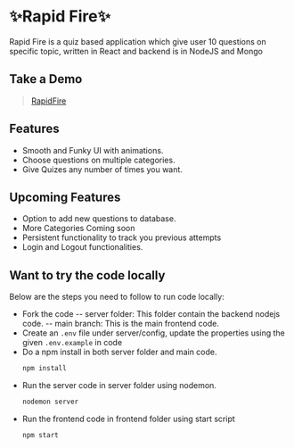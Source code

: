 # ✨Rapid Fire✨
Rapid Fire is a quiz based application which give user 10 questions on specific topic, written in React and backend is in NodeJS and Mongo

## Take a Demo
>[RapidFire](https://v40-bears-team-36.vercel.app/)

## Features

- Smooth and Funky UI with animations.
- Choose questions on multiple categories.
- Give Quizes any number of times you want.

## Upcoming Features
- Option to add new questions to database.
- More Categories Coming soon
- Persistent functionality to track you previous attempts
- Login and Logout functionalities.

## Want to try the code locally

Below are the steps you need to follow to run code locally:

- Fork the code 
-- server folder: This folder contain the backend nodejs code.
-- main branch: This is the main frontend code.
- Create an `.env` file under server/config, update the properties using the given `.env.example` in code
- Do a npm install in both server folder and main code.
    ```sh
    npm install
    ```
- Run the server code in server folder using nodemon.
    ```sh
    nodemon server
    ```
- Run the frontend code in frontend folder using start script
    ```sh
    npm start
    ```
